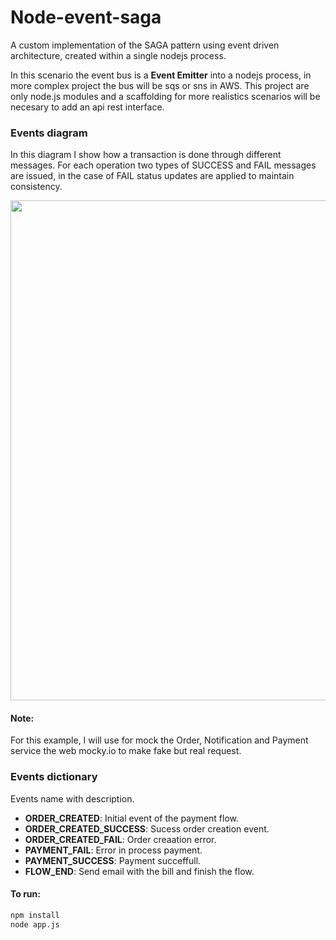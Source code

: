 # Node-event-saga
A custom implementation of the SAGA pattern using event driven architecture, created within a single nodejs process.

In this scenario the event bus is a **Event Emitter** into a nodejs process, in more complex project the bus will be sqs or sns in AWS.
This project are only node.js modules and a scaffolding for more realistics scenarios will be necesary to add an api rest interface.

### **Events diagram**
In this diagram I show how a transaction is done through different messages. For each operation two types of SUCCESS and FAIL messages are issued, in the case of FAIL status updates are applied to maintain consistency.

<img src="https://github.com/damiancipolat/Node-event-saga/blob/master/doc/Saga%20payment-Architecture.png?raw=true" width="800px"/>

#### Note:
For this example, I will use for mock the Order, Notification and Payment service the web mocky.io to make fake but real request.

### Events dictionary
Events name with description.

- **ORDER_CREATED**: Initial event of the payment flow.
- **ORDER_CREATED_SUCCESS**: Sucess order creation event.
- **ORDER_CREATED_FAIL**: Order creaation error.
- **PAYMENT_FAIL**: Error in process payment.
- **PAYMENT_SUCCESS**: Payment succeffull.
- **FLOW_END**: Send email with the bill and finish the flow.

#### To run:

```sh
npm install
node app.js
```
